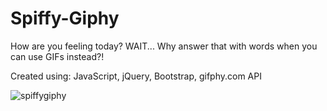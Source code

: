 # Spiffy-Giphy
How are you feeling today? WAIT... Why answer that with words when you can use GIFs instead?!

Created using: JavaScript, jQuery, Bootstrap, gifphy.com API 


![spiffygiphy](https://user-images.githubusercontent.com/44386342/53198522-3768b200-35e2-11e9-831f-cf716e2eb5e4.png)

